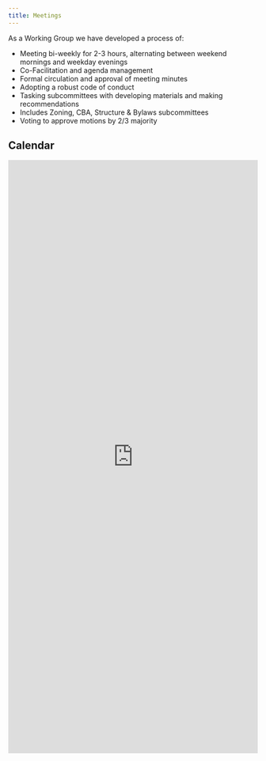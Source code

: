 ```yaml
---
title: Meetings
---
```


As a Working Group we have developed a process of:

* Meeting bi-weekly for 2-3 hours, alternating between weekend mornings and weekday evenings
* Co-Facilitation and agenda management
* Formal circulation and approval of meeting minutes
* Adopting a robust code of conduct
* Tasking subcommittees with developing materials and making recommendations
* Includes Zoning, CBA, Structure &amp; Bylaws subcommittees
* Voting to approve motions by 2/3 majority

## Calendar

<iframe src="https://calendar.google.com/calendar/embed?mode=AGENDA&amp;height=600&amp;wkst=1&amp;bgcolor=%23FFFFFF&amp;src=89mmuql6f16sb43qinh38fs580%40group.calendar.google.com&amp;color=%235229A3&amp;ctz=America%2FNew_York" style="border-width:0" width="100%" height="1200" frameborder="0" scrolling="no"></iframe>
